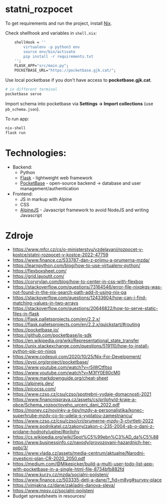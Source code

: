 # statni_rozpocet
To get requirements and run the project, install [Nix](https://nixos.org/).

Check shellhook and variables in `shell.nix`:

```nix
    shellHook = ''
        virtualenv -p python3 env
        source env/bin/activate
        pip install -r requirements.txt
    '';
    FLASK_APP="src/main.py";
    POCKETBASE_URL="https://pocketbase.gjk.cat/";
```

Use local pocketbase if you don't have access to **pocketbase.gjk.cat**.

```sh
# in different terminal
pocketbase serve
```

Import schema into pocketbase via **Settings -> Import collections** (use `pb_schema.json`).

To run app:

```sh
nix-shell
flask run
```

# Technologies:
- Backend:
    - Python
    - [Flask](https://flask.palletsprojects.com/en/2.2.x/) - lightweight web framework
    - [PocketBase](https://pocketbase.io/) - open-source backend -> database and user management/authentication
- Frontend:
    - JS in markup with Alpine
    - CSS
    - [AlpineJS](https://alpinejs.dev) - Javascript framework to avoid NodeJS and writing Javascript

# Zdroje
- <https://www.mfcr.cz/cs/o-ministerstvu/vzdelavani/rozpocet-v-kostce/statni-rozpocet-v-kostce-2022-47759>
- <https://www.finance.cz/533787-dan-z-prijmu-a-prumerna-mzda/>
- <https://learnpython.com/blog/how-to-use-virtualenv-python/>
- <https://flexboxsheet.com/>
- <https://grid.layoutit.com/>
- <https://coryrylan.com/blog/how-to-center-in-css-with-flexbox>
- <https://stackoverflow.com/questions/73164546/error-file-nixpkgs-was-not-found-in-the-nix-search-path-add-it-using-nix-pa>
- <https://stackoverflow.com/questions/12433604/how-can-i-find-matching-values-in-two-arrays>
- <https://stackoverflow.com/questions/20646822/how-to-serve-static-files-in-flask>
- <https://flask.palletsprojects.com/en/2.2.x/>
- <https://flask.palletsprojects.com/en/2.2.x/quickstart/#routing>
- <https://pocketbase.io/>
- <https://github.com/pocketbase/js-sdk>
- <https://en.wikipedia.org/wiki/Representational_state_transfer>
- <https://unix.stackexchange.com/questions/519110/how-to-install-python-pip-on-nixos>
- <https://www.codesuji.com/2020/10/25/Nix-For-Development/>
- <https://pypi.org/project/pocketbase/>
- <https://www.youtube.com/watch?v=r5iWCtfltso>
- <https://www.youtube.com/watch?v=M3fY0E60cM0>
- <https://www.markdownguide.org/cheat-sheet>
- <https://alpinejs.dev/>
- <https://picocss.com/>
- <https://www.czso.cz/csu/czso/spotrebni-vydaje-domacnosti-2021>
- <https://www.financnisprava.cz/assets/cs/prilohy/d-kraje-a-obce/Schema_rozpoctoveho_urceni_dani_2022.pdf>
- <https://money.cz/novinky-a-tipy/mzdy-a-personalistika/konec-superhrube-mzdy-co-to-udela-s-vyplatou-zamestnancu/>
- <https://www.czso.cz/csu/czso/cri/prumerne-mzdy-3-ctvrtleti-2022>
- <https://www.podnikatel.cz/zakony/zakon-c-235-2004-sb-o-dani-z-pridane-hodnoty/uplne/#prilohy>
- <https://cs.wikipedia.org/wiki/Spot%C5%99ebn%C3%AD_da%C5%88>
- <https://www.businessinfo.cz/navody/provozovani-hazardnich-her-ppbi/3/>
- <https://www.vlada.cz/assets/media-centrum/aktualne/Narodni-investicni-plan-CR-2020_2050.pdf>
- <https://medium.com/@Mikepicker/build-a-multi-user-todo-list-app-with-pocketbase-in-a-single-html-file-8734bfb882fd>
- <https://www.kurzy.cz/mzda/socialni-pojisteni/>
- <https://www.finance.cz/503335-deti-a-dane/?_fid=m8yg#survey-place>
- <https://vimjakna.cz/dane/zakladni-danova-sleva/>
- <https://www.mpsv.cz/socialni-pojisteni>
- Budget spreadsheets in resources/

